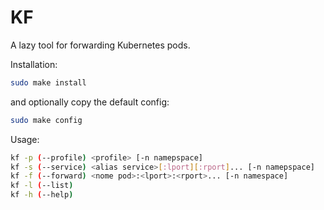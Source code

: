 # KF
A lazy tool for forwarding Kubernetes pods.

Installation:
```bash
sudo make install
```

and optionally copy the default config:
```bash
sudo make config
```

Usage:
```bash
kf -p (--profile) <profile> [-n namepspace]
kf -s (--service) <alias service>[:lport][:rport]... [-n namepspace] 
kf -f (--forward) <nome pod>:<lport>:<rport>... [-n namespace] 
kf -l (--list)
kf -h (--help)
```
